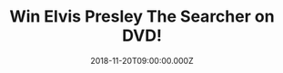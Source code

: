 ---
campaign-uuid: "c-6eefb5f3-c97a-4c8a-a6af-315a9b80441d"
type: "Competition"
category: "Entertainment"
date: "2018-11-20T09:00:00.000Z"
end-date: "2018-12-17T23:59:00.000Z"
disable-form: false
is_promoted: false
has_entry_page: true
title: "Win Elvis Presley The Searcher on DVD!"
competition-description: "<p>The King of Rock ‘n’ Roll and the best-selling solo music\
  \ artist of all time with more than one billion records sold worldwide, Elvis Aaron\
  \ Presley created a \r\nrevolutionary new sound that defined a generation and ignited\
  \ throngs of fans with such hits as \"Heartbreak Hotel,\" \"Hound Dog,\" \"Jailhouse\
  \ Rock,\" and \"Love Me Tender.\" </p>\r\n<p>More Christmas presents coming up:\
  \ we have in our hands 3 copies of Elvis Presley The Searcher on DVD to give away\
  \ to 3 lucky NME AAA members to enjoy during the holidays. Three-hour documentary\
  \ film presentation that focuses on Elvis Presley, the artist and musician, taking\
  \ the audience on a comprehensive creative journey from his childhood through the\
  \ final 1976 Jungle Room recording sessions</p>\r\n<p>Want it? Click below for a\
  \ chance to win.</p>"
hero-header: "Win Elvis Presley The Searcher on DVD!"
terms-confirmation: "N/A"
banner-img: "https://assets.expresslyapp.com/asset-81398f5c-f0ae-4253-b48e-a6bbcedfcb83.jpg"
logo-left-href: "aaa.nme.com"
logo-left-image: "https://assets.expresslyapp.com/asset-0a62ff1e-0717-44be-be0f-8b3679b82ad0.jpg"
logo-left-title: "nme aaa"
bg-image-hero: "https://assets.expresslyapp.com/asset-11d6a21d-ecf8-4788-a379-ddf545174f64.jpg"
bg-image-first: "https://assets.expresslyapp.com/asset-61a934da-dcd2-4e2e-aec2-638b4e5c7111.jpg"
bg-image-second: "https://assets.expresslyapp.com/asset-23b60e4d-bf20-417a-9b78-8929b1bcb5a1.jpg"
bg-image-third: "https://assets.expresslyapp.com/asset-2e7f0bcb-f103-4697-869b-cf8637bb06c5.jpg"
section1-content: "<p>He was a boy from Tupelo who grew up to become the biggest star\
  \ in music. Along the way, he absorbed a staggering range of influences, creating\
  \ a revolutionary sound in his lifelong search for self-expression.</p>\r\n<p> Following\
  \ his creative journey from childhood through the final 1976 Jungle Room recording\
  \ sessions, Elvis Presley: The Searcher includes never-before-seen photos and footage\
  \ from private collections worldwide, stunning atmospheric shots taken inside Graceland,\
  \ Elvis’ iconic home, and more than 20 new interviews with Priscilla Presley and\
  \ the many artists, session players, producers, engineers and directors who knew\
  \ him or who were profoundly influenced by him.</p>"
section2-content: "<p>This Sony Pictures Home Entertainment movie contains never-before-seen\
  \ footage and music recordings. The film features commentary and interviews from\
  \ some of the biggest names in music including Tom Petty, Bruce Springsteen, Emmylou\
  \ Harris, music producer Jon Landau and Elvis’ guitarist, Scotty Moore, among others.</p>\
  \ \r\n<p>Also included is the “In Conversation” featurette, a Q&A discussion with\
  \ Director Thom Zimny, executive producers Priscilla Presley and Jerry Schilling\
  \ and Grammy Museum executive director Scott Goldman recorded at the Los Angeles\
  \ Grammy Museum.</p>"
section3-content: "<p>Directed and produced by Thom Zimny, ELVIS PRESLEY: THE SEARCHER\
  \ is executive produced by Glen Zipper, Priscilla Presley, Jerry Schilling, Andrew\
  \ Solt, Alan Gasmer and Jamie Salter (chairman and CEO, Authentic Brands Group)\
  \ with Jon Landau and Kary Antholis serving as producers.</p>\r\n<p>We are giving\
  \ away 3 copies of Elvis Presley The Searcher on DVD. If you want to get to know\
  \ Elvis further more, enter the form below and it could be an amazing present this\
  \ Christmas!</p>\r\n<p>Good luck!</p>"
entry-title: "Win Elvis Presley The Searcher on DVD!"
entry-content: "Enter the draw to win Elvis Presley The Searcher on DVD\r\nby completing\
  \ the form below before 23:59 on 17th of December 2018."
has-winner: false
prize-description: "Elvis Presley The Searcher on DVD."
special-conditions: "Multiple entries are allowed up to one every day."
country-restrictions:
- "GB"
---